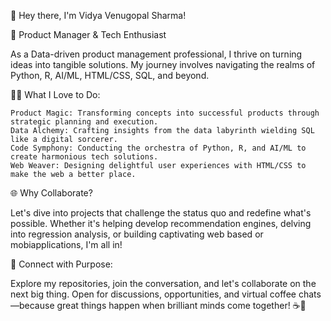 👋 Hey there, I'm Vidya Venugopal Sharma!

🚀 Product Manager & Tech Enthusiast

As a Data-driven product management professional, I thrive on turning ideas into tangible solutions. My journey involves navigating the realms of Python, R, AI/ML, HTML/CSS, SQL, and beyond.

👩‍💻 What I Love to Do:

    Product Magic: Transforming concepts into successful products through strategic planning and execution.
    Data Alchemy: Crafting insights from the data labyrinth wielding SQL like a digital sorcerer.
    Code Symphony: Conducting the orchestra of Python, R, and AI/ML to create harmonious tech solutions.
    Web Weaver: Designing delightful user experiences with HTML/CSS to make the web a better place.

🌐 Why Collaborate?

Let's dive into projects that challenge the status quo and redefine what's possible. Whether it's helping develop recommendation engines, delving into regression analysis, or building captivating web based or mobiapplications, I'm all in!

🔗 Connect with Purpose:

Explore my repositories, join the conversation, and let's collaborate on the next big thing. Open for discussions, opportunities, and virtual coffee chats—because great things happen when brilliant minds come together! ☕🚀

<!---
vidyasharma17/vidyasharma17 is a ✨ special ✨ repository because its `README.md` (this file) appears on your GitHub profile.
You can click the Preview link to take a look at your changes.
--->
